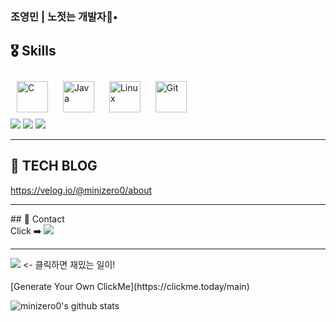 ### 조영민 | 노젓는 개발자🚣•

<!--
**minizero0/minizero0** is a ✨ _special_ ✨ repository because its `README.md` (this file) appears on your GitHub profile.

Here are some ideas to get you started:

- 🔭 I’m currently working on 
- 🌱 I’m currently learning ...
- 👯 I’m looking to collaborate on ...
- 🤔 I’m looking for help with ...
- 💬 Ask me about ...
- 📫 How to reach me: ...
- 😄 Pronouns: ...
- ⚡ Fun fact: ...
-->
## :medal_military: Skills
<div align="left">  
<img style="margin: 10px" src="https://profilinator.rishav.dev/skills-assets/c-original.svg" alt="C" height="50" />  
<img style="margin: 10px" src="https://profilinator.rishav.dev/skills-assets/java-original-wordmark.svg" alt="Java" height="50" />  
<img style="margin: 10px" src="https://profilinator.rishav.dev/skills-assets/linux-original.svg" alt="Linux" height="50" /> 
<img style="margin: 10px" src="https://profilinator.rishav.dev/skills-assets/git-scm-icon.svg" alt="Git" height="50" />  
</div>
<div>
<img src="https://img.shields.io/badge/oracle-F80000?style=for-the-badge&logo=oracle&logoColor=white">
<img src="https://img.shields.io/badge/javascript-F7DF1E?style=for-the-badge&logo=javascript&logoColor=black">
<img src="https://img.shields.io/badge/jquery-0769AD?style=for-the-badge&logo=jquery&logoColor=white">
</div>
<hr>

## :book: TECH BLOG
https://velog.io/@minizero0/about
<hr>
## 📮 Contact
<div> Click ➡️  
<a href="mailto:dudals1069@gmail.com"><img src="https://img.shields.io/badge/Gmail-d14836?style=flat&logo=Gmail&logoColor=white&link=dudals1069@gmail.com"/> </a>
 </div>
 
<hr>
<a align="center" href="https://www.github.com/minizero0"><img src="https://clickme.today/api/v1/svg-image/increment?name=minizero0"/></a> <- 클릭하면 재밌는 일이!
</br>
</br>
[Generate Your Own ClickMe](https://clickme.today/main)
</br>

![minizero0's github stats](https://github-readme-stats.vercel.app/api?username=minizero0&show_icons=true&theme=merko)


